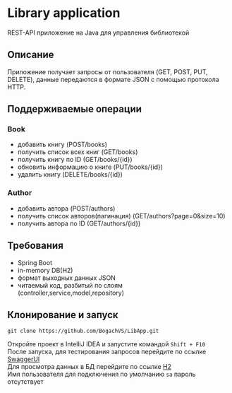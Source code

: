 # Library application
REST-API приложение на Java для управления библиотекой
## Описание
Приложение получает запросы от пользователя (GET, POST, PUT, DELETE), данные передаются в формате JSON с помощью протокола HTTP.
## Поддерживаемые операции
### Book
* добавить книгу (POST/books)
* получить список всех книг (GET/books)
* получить книгу по ID (GET/books/{id})
* обновить информацию о книге (PUT/books/{id})
* удалить книгу (DELETE/books/{id})
### Author
* добавить автора (POST/authors)
* получить список авторов(пагинация) (GET/authors?page=0&size=10)
* получить автора по ID (GET/authors/{id})
## Требования
* Spring Boot
* in-memory DB(H2)
* формат выходных данных JSON
* читаемый код, разбитый по слоям (controller,service,model,repository)
## Клонирование и запуск
```
git clone https://github.com/BogachVS/LibApp.git
```
Откройте проект в IntelliJ IDEA и запустите командой `Shift + F10`  
После запуска, для тестирования запросов перейдите по ссылке [SwaggerUI](http://localhost:8080/swagger-ui.html)  
Для просмотра данных в БД перейдите по ссылке [H2](http://localhost:8080/h2-console)  
Имя пользователя для подключения по умолчанию `sa` пароль отсутствует
